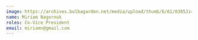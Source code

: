 ```yaml
---
image: https://archives.bulbagarden.net/media/upload/thumb/6/61/0385Jirachi.png/250px-0385Jirachi.png
name: Miriam Nagornuk
roles: Co-Vice President
email: miriamn@gmail.com
---
```

